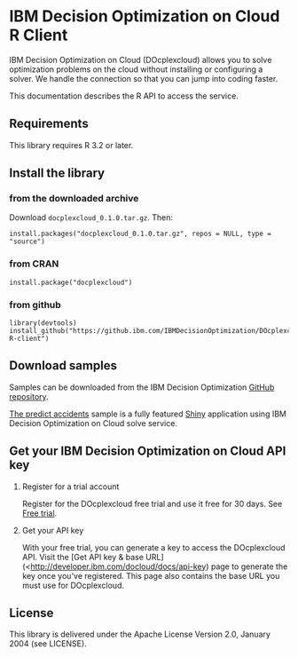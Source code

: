 # IBM Decision Optimization on Cloud R Client

IBM Decision Optimization on Cloud (DOcplexcloud) allows you to solve optimization
problems on the cloud without installing or configuring a solver. We handle
the connection so that you can jump into coding faster.

This documentation describes the R API to access the service. 

## Requirements

This library requires R 3.2 or later.

## Install the library

### from the downloaded archive

Download <code>docplexcloud_0.1.0.tar.gz</code>. Then:

    install.packages("docplexcloud_0.1.0.tar.gz", repos = NULL, type = "source")

### from CRAN

    install.package("docplexcloud")

### from github

    library(devtools)
    install_github("https://github.ibm.com/IBMDecisionOptimization/DOcplexcloud-R-client")

## Download samples

Samples can be downloaded from the IBM Decision Optimization [GitHub repository](<https://github.com/IBMDecisionOptimization/>).

[The predict accidents](https://github.ibm.com/IBMDecisionOptimization/DOcplexcloud-predict-accidents-sample)
sample is a fully featured [Shiny](<https://shiny.rstudio.com/>)
application using IBM Decision Optimization on Cloud solve service.

## Get your IBM Decision Optimization on Cloud API key
   
 1. Register for a trial account
 
 	Register for the DOcplexcloud free trial and use it free for 30 days. See 
 	[Free trial](https://developer.ibm.com/docloud/try-docloud-free).
 
 2. Get your API key
 
    With your free trial, you can generate a key to access the DOcplexcloud API. 
    Visit the 
    [Get API key & base URL](<http://developer.ibm.com/docloud/docs/api-key) 
    page to generate the key once you've registered. This page also contains 
    the base URL you must use for DOcplexcloud.

## License

This library is delivered under the Apache License Version 2.0, January 2004 (see LICENSE).

